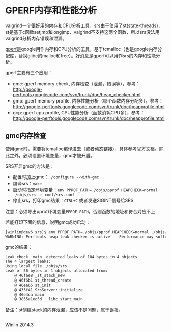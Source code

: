 # GPERF内存和性能分析

valgrind一个很好用的内存和CPU分析工具，srs由于使用了st(state-threads)，st是基于c函数setjmp和longjmp，valgrind不支持这两个函数，所以srs没法用valgrind分析内存错误和泄漏。

[gperf](https://code.google.com/p/gperftools)是google用作内存和CPU分析的工具，基于tcmalloc（也是google内存分配库，替换glibc的malloc和free）。好消息是gperf可以用作srs的内存和性能分析。

gperf主要有三个应用：
* gmc: gperf memory check, 内存检查（泄漏，错误等），参考：http://google-perftools.googlecode.com/svn/trunk/doc/heap_checker.html
* gmp: gperf memory profile, 内存性能分析（哪个函数内存分配多），参考：http://google-perftools.googlecode.com/svn/trunk/doc/heapprofile.html
* gcp: gperf cpu profile, CPU性能分析（函数消耗CPU多），参考：http://google-perftools.googlecode.com/svn/trunk/doc/heapprofile.html

## gmc内存检查

使用gmc时，需要将tcmalloc编译进去（或者动态链接），具体参考官方文档。除此之外，必须设置环境变量，gmc才被开启。

SRS开启gmc的方法是：
* 配置时加上gmc：`./configure --with-gmc`
* 编译srs：`make`
* 启动时指定环境变量：`env PPROF_PATH=./objs/pprof HEAPCHECK=normal ./objs/srs -c conf/srs.conf`
* 停止srs，打印gmc结果：`CTRL+C` 或者发送SIGINT信号给SRS

注意：必须导出pprof环境变量`PPROF_PATH`，否则函数的地址和符合对应不上

若能打印下面的信息，说明gmc成功启动：

```bash
[winlin@dev6 srs]$ env PPROF_PATH=./objs/pprof HEAPCHECK=normal ./objs/srs -c conf/srs.conf
WARNING: Perftools heap leak checker is active -- Performance may suffer
```

gmc的结果：

```bash
Leak check _main_ detected leaks of 184 bytes in 4 objects
The 4 largest leaks:
Using local file ./objs/srs.
Leak of 56 bytes in 1 objects allocated from:
	@ 46fae8 _st_stack_new
	@ 46f6b1 st_thread_create
	@ 46ea65 st_init
	@ 433f41 SrsServer::initialize
	@ 46e4ca main
	@ 3855a1ec5d __libc_start_main
```

备注：st创建stack的内存泄漏，应该不是问题，属于误报。

## 

Winlin 2014.3